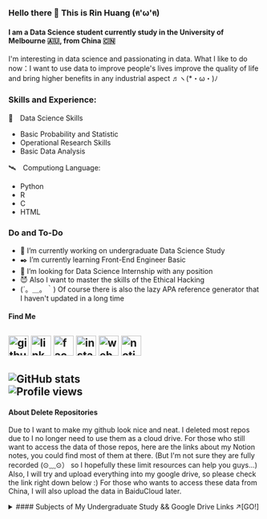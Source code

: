 ### Hello there 👋 This is Rin Huang (ฅ'ω'ฅ)
#### I am a Data Science student currently study in the University of Melbourne 🇦🇺, from China 🇨🇳
I'm interesting in data science and passionating in data. 
What I like to do now：I want to use data to improve people's lives improve the quality of life 
                and bring higher benefits in any industrial aspect ♬ヽ(*・ω・)ﾉ

### Skills and Experience:
💠　Data Science Skills
  - Basic Probability and Statistic
  - Operational Research Skills
  - Basic Data Analysis
  
🛰️　Computiong Language: 
  - Python
  - R 
  - C
  - HTML

### Do and To-Do
- 🏫 I’m currently working on undergraduate Data Science Study 
- ✒️ I’m currently learning Front-End Engineer Basic 
- 🤔 I’m looking for Data Science Internship with any position 
- 😈 Also I want to master the skills of the Ethical Hacking
- (´。＿。｀) Of course there is also the lazy APA reference generator that I haven't updated in a long time

#### Find Me
[<img src='https://cdn.jsdelivr.net/npm/simple-icons@3.0.1/icons/github.svg' alt='github' height='40'>](https://github.com/chuangyu_hscy)  [<img src='https://cdn.jsdelivr.net/npm/simple-icons@3.0.1/icons/linkedin.svg' alt='linkedin' height='40'>](https://www.linkedin.com/in/huangsunchuangyu/)  [<img src='https://cdn.jsdelivr.net/npm/simple-icons@3.0.1/icons/facebook.svg' alt='facebook' height='40'>](https://www.facebook.com/sunchuangyu.huang)  [<img src='https://cdn.jsdelivr.net/npm/simple-icons@3.0.1/icons/instagram.svg' alt='instagram' height='40'>](https://www.instagram.com/chuangyu_hscy/)  [<img src='https://cdn.jsdelivr.net/npm/simple-icons@3.0.1/icons/icloud.svg' alt='website' height='40'>](https://chuangyu-hscy.com)  [<img src='https://upload.wikimedia.org/wikipedia/commons/4/45/Notion_app_logo.png' alt='notion' height='40'>](https://www.notion.so/huangsunchuangyu/WorkSpace-Navigation-Panel-b7ca1c2d7e12449fbd05daa19eda66eb)
---
![GitHub stats](https://github-readme-stats.vercel.app/api?username=chuangyu-hscy&show_icons=true&count_private=true)  
![Profile views](https://gpvc.arturio.dev/chuangyu-hscy)   
---
#### About Delete Repositories
Due to I want to make my github look nice and neat. I deleted most repos due to I no longer need to use them as a cloud drive.
For those who still want to access the data of those repos, here are the links about my Notion notes, you could find most of them at there.
(But I'm not sure they are fully recorded (⊙﹏⊙） so I hopefully these limit resources can help you guys...)
Also, I will try and upload everything into my google drive, so please check the link right down below :)
For those who wants to access these data from China, I will also upload the data in BaiduCloud later.

<details>
  <summary>
    #### Subjects of My Undergraduate Study && Google Drive Links ↗[GO!]
  </summary>
  <p>
  | Year & Semester  | Subject Code | Course Name & Google Drive Link      | Notion URL | Completion |
  | :--------------: | :----------: | :----------------------------------- | :--------: | :--------: |
  | 2019 Semester 2  | COMP10001    |[Foundation of Computing](https://drive.google.com/drive/folders/1mF30NhNMbW9DwAbOckcnlFsucHQtDI7R?usp=sharing)               | [((*・∀・）ゞ→→](https://www.notion.so/huangsunchuangyu/COMP10001-Foundation-of-Computing-e88799503a28433bb18b5978243e477f)|☑|
  | 2019 Semester 2  | MAST10006    |[Calculus 2](https://drive.google.com/drive/folders/1v9RXlkYBpcvNkigBbUaoklWJ6yoRy6NZ?usp=sharing)|[(๑•̀ㅂ•́)و✧](https://www.notion.so/huangsunchuangyu/MAST10006-Calculus-2-81b9414a33824e75af5b2ffebbc0d322)|☑|
  | 2019 Semester 2  | MAST10010    |[Data Analysis 1](https://drive.google.com/drive/folders/11eoBrMNDcuYy8_4JwczrtSnUmrX7_kFg?usp=sharing)|[ヾ(≧▽≦*)o](https://www.notion.so/huangsunchuangyu/MAST10010-Data-Analysis-1-4a8589bda27241c088fa0088967f2595)|☑|
  | 2020 Summer Term | MAST10007    |[Linear Algebra](https://drive.google.com/drive/folders/19rqIicx2J5W-WgHtMOILBYLZUa2g4kNE?usp=sharing)|[o(*≧▽≦)ツ](https://www.notion.so/huangsunchuangyu/MAST10007-Linear-Algebra-11e52878b3294ab7b49823165b26bae1)|☑|
  | 2020 Semester 1  | COMP10002    |[Foundation of Algorithm](https://drive.google.com/drive/folders/1yxqg0LzxwRFuYODdk6bZAVdUchC8Yhhj?usp=sharing)               |[<(￣︶￣)>](https://www.notion.so/huangsunchuangyu/COMP10002-Foundation-of-Algorithm-e24672b2d24f428ab917c54a8717f513)|☑|
  | 2020 Semester 1  | INFO20003    |[Database System](https://drive.google.com/drive/folders/1gzIXBGWvkpWo7Us2oKfnBUB99NCSnMRZ?usp=sharing)|[（゜▽＾*）](https://www.notion.so/huangsunchuangyu/INFO20003-Database-System-b4e3e12f19bf419b8bd459b358573ef6)|☑|
  | 2020 Semester 1  | MAST20004    |[Probability](https://drive.google.com/drive/folders/1ZJ0EnSaHHxq2PSUwwAR6_BiwqSVk6pTB?usp=sharing)|[(*^▽^*)](https://www.notion.so/huangsunchuangyu/MAST20004-Probability-33840b821fa544ec992b8d73e3174b89)|☑|
  | 2020 Semester 1  | MKGT10001    |[Principal of Marketing](https://drive.google.com/drive/folders/1eEnUxRBmLxnxQ3EyOOBag3medKh9WG2R?usp=sharing)|[(｡･∀･)ﾉﾞ](https://www.notion.so/huangsunchuangyu/MKGT10001-Principal-of-Marketing-47224deedf8b44bbb3ee1aa0005352cc)|☑|
  | 2020 Winter Term | MGMT20011    |[Business Negotiation](https://drive.google.com/drive/folders/1PrBQ29Lt___2Cj5Tr2w3kQnW2j14ORJG?usp=sharing)|[╰(￣▽￣)╭](https://www.notion.so/huangsunchuangyu/MGMT20011-Business-Negotiation-45aaf7cc902f49868fb87ed74db5946a)|☑|
  | 2020 Semester 2  | COMP20003    |[Algorithms and Data Structure](https://drive.google.com/drive/folders/1UZ3l_uWOHtL3Df08w5XVF9IXjuiLrCk2?usp=sharing)|[︿(￣︶￣)︿](https://www.notion.so/huangsunchuangyu/COMP20003-Algorithms-and-Data-Structure-069105d9c1fa4e5aaff31cb0c6612e68)|☑|
  | 2020 Semester 2  | COMP20008    |[Element of Data Processing](https://drive.google.com/drive/folders/1iSLNOfpQ9rmUyjYsSI1cG5sJU9kR4RRb?usp=sharing)|[φ(゜▽゜*)♪](https://www.notion.so/huangsunchuangyu/COMP20008-Element-of-Data-Processing-6ced9668aa9c4cc5b18f1f75b43079f2)|☑|
  | 2020 Semester 2  | MAST20005    |[Statistic](https://drive.google.com/drive/folders/1IG_F4JKBfLoHrudyn16x50bpczNz4n8k?usp=sharing)|[ヾ(≧∇≦*)ゝ](https://www.notion.so/huangsunchuangyu/MAST20005-Statistic-3b5b2f93da274fdeb2d9dc6038822d61)|☑|
  | 2020 Semester 2  | MAST20018    |[Operations Research and Discrete Math](https://drive.google.com/drive/folders/184kdUQseTGxeQLy3x4NBrSbiXNJrrHz7?usp=sharing)|[ヽ(✿ﾟ▽ﾟ)ノ](https://www.notion.so/huangsunchuangyu/MAST20018-Discrete-Maths-and-Operations-Research-57b79741c0454ec4bbd574622f364da1)|☑|
  | 2021 Summer Term | FNCE10002    |Principal of Finance|[o(￣▽￣)ｄ](https://www.notion.so/huangsunchuangyu/FNCE10002-Principal-of-Finance-2a7ef2150512474fa68c8a32fc040b0d)                      |☐|
  | 2021 Febuary Term| MECM20012    |Analysing and Communication           |[(≧∀≦)ゞ](https://www.notion.so/huangsunchuangyu/MECM20012-Analysing-and-Communication-e13fe1c068ca48668429cb8d51a7993b)                      |☐|
  | 2021 Semester 1  | COMP30027    |Machine Learning                      |[φ(≧ω≦*)♪](https://www.notion.so/huangsunchuangyu/COMP30027-Machine-Learning-d5dc48349290477993f0f6cdabab0473)                      |☐|
  | 2021 Semester 1  | INFO30005    |Web Information Technology            |[♪(^∇^*)](https://www.notion.so/huangsunchuangyu/INFO30005-Web-Information-Technologies-34b1443d4e1347c4b20680f75634c5cc)                      |☐|
  | 2021 Semester 1  | MAST30013    |Techniques in Operations Research     |[(　ﾟ∀ﾟ) ﾉ♡](https://www.notion.so/huangsunchuangyu/MAST30013-Techniques-in-Operations-Research-a3985f19435e4a9cb36cccebb7dfdc79)             |☐|
  | 2021 Semester 1  | MAST30025    |Linear Statistical Models             |[(～￣▽￣)～](https://www.notion.so/huangsunchuangyu/MAST30025-Linear-Statistical-Models-6f84e125d94a40489a27f01142395e91)                      |☐|
  | 2021 Winter Term | EDUC30071    |Expertise and Your Professional Career|[ㄟ(≧◇≦)ㄏ](https://www.notion.so/huangsunchuangyu/EDUC30071-Expertise-and-Your-Professional-Career-85bd52b376994ca586ffcf3beeea471a). |☐|
  | 2021 Semester 2  | COMP30022    |IT Project                            |[( *︾▽︾)](https://www.notion.so/huangsunchuangyu/COMP30022-IT-Project-e0687c4d6a7b4ee18d164b25c9bc93d8)                      |☐|
  | 2021 Semester 2  | INFO30006    |Information Security and Privacy      |[(/≧▽≦)/](https://www.notion.so/huangsunchuangyu/INFO30006-Information-Security-and-Privacy-e5831e33876a48b59a226c78d16a1688)              |☐|
  | 2021 Semester 2  | MAST30027    |Modern Applied Statistics             |[ε(*´･∀･｀)зﾞ](https://www.notion.so/huangsunchuangyu/MAST30027-Modern-Applied-Statistics-cd653a43df39432fb788e42b9a878b3b)                      |☐|
  | 2021 Semester 2  | MAST30024    |Applied Data Science                  |[✧(≖ ◡ ≖✿)](https://www.notion.so/huangsunchuangyu/MAST30034-Applied-Data-Science-7564b89fda294af48eb9cbae1d48ea76)                      |☐|

  </p>
</details>
